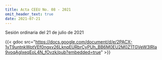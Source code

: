 ```yaml
---
title: Acta CEEU No. 08 - 2021
omit_header_text: true
date: 2021-07-21
---
```


Sesión ordinaria del 21 de julio de 2021

{{< gdoc src="https://docs.google.com/document/d/e/2PACX-1vT9untnkWptVEf0ngxv26LknqEURbrCyPUh_BB6M0EU2M0Z1TGVeW3lRIa9voqAglxeqEoL4N_fOvzk/pub?embedded=true" >}}
